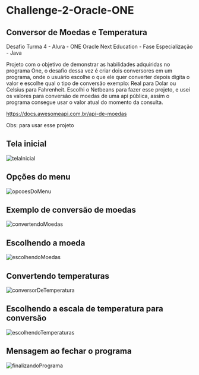 # Challenge-2-Oracle-ONE

## Conversor de Moedas e Temperatura

Desafio Turma 4 - Alura - ONE Oracle Next Education - Fase Especialização - Java

Projeto com o objetivo de demonstrar as habilidades adquiridas no programa One, 
o desafio dessa vez é criar dois conversores em um programa, onde o usuário escolhe o que ele quer converter
depois digita o valor e escolhe qual o tipo de conversão exemplo:
Real para Dolar ou Celsius para Fahrenheit.
Escolhi o Netbeans para fazer esse projeto, e usei os valores para conversão de moedas de uma api pública, assim o programa
consegue usar o valor atual do momento da consulta.

https://docs.awesomeapi.com.br/api-de-moedas

Obs: para usar esse projeto 

## Tela inicial

![telaInicial](https://user-images.githubusercontent.com/24979432/233158097-2a3a7230-b28a-4d01-83fe-ef36be305fd8.png)

## Opções do menu

![opcoesDoMenu](https://user-images.githubusercontent.com/24979432/233158210-ab29450e-9dd6-4580-91bd-0bfc0ae8f2aa.png)

## Exemplo de conversão de moedas

![convertendoMoedas](https://user-images.githubusercontent.com/24979432/233158322-7361df60-d979-4486-a0a8-7534cb9d19a1.png)

## Escolhendo a moeda

![escolhendoMoedas](https://user-images.githubusercontent.com/24979432/233158409-c15880c4-0ef7-4e3d-afd4-fe5024c1cdcf.png)

## Convertendo temperaturas

![conversorDeTemperatura](https://user-images.githubusercontent.com/24979432/233158549-51a38c0a-cfb8-4e47-9b92-0dd2aecc9300.png)

## Escolhendo a escala de temperatura para conversão

![escolhendoTemperaturas](https://user-images.githubusercontent.com/24979432/233158726-636795b3-00a4-4558-89da-71092de5e897.png)

## Mensagem ao fechar o programa

![finalizandoPrograma](https://user-images.githubusercontent.com/24979432/233158826-c06f935d-788f-4658-a5ae-adfe8331c5fb.png)
